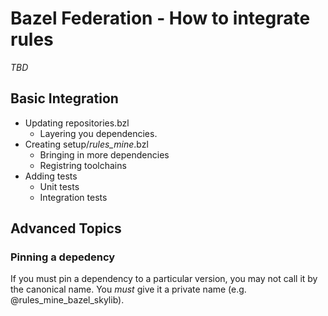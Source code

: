 # Bazel Federation - How to integrate rules

*TBD*

## Basic Integration

-   Updating repositories.bzl
    -   Layering you dependencies.
-   Creating setup/*rules_mine*.bzl
    -   Bringing in more dependencies
    -   Registring toolchains
-   Adding tests
    -   Unit tests
    -   Integration tests

## Advanced Topics

### Pinning a depedency

If you must pin a dependency to a particular version, you may not call it by the
canonical name. You *must* give it a private name (e.g.
@rules_mine_bazel_skylib).
